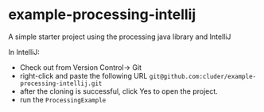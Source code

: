 # example-processing-intellij
A simple starter project using the processing java library and IntelliJ


In IntelliJ:
* Check out from Version Control-> Git
* right-click and paste the following URL `git@github.com:cluder/example-processing-intellij.git` 
* after the cloning is successful, click Yes to open the project.
* run the `ProcessingExample`

